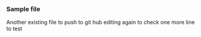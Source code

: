 ### Sample file
Another existing file to push to git hub
editing again to check 
one more line to test
